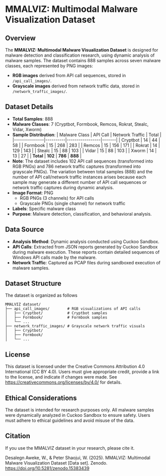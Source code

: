 # MMALVIZ: Multimodal Malware Visualization Dataset

## Overview

The **MMALVIZ: Multimodal Malware Visualization Dataset** is designed for malware detection and classification research, using dynamic analysis of malware samples. The dataset contains 888 samples across seven malware classes, each represented by PNG images:
- **RGB images** derived from API call sequences, stored in `/api_call_images/`.
- **Grayscale images** derived from network traffic data, stored in `/network_traffic_images/`.

## Dataset Details
- **Total Samples**: 888
- **Malware Classes**: 7 (Cryptbot, Formbook, Remcos, Rokrat, Stealc, Vidar, Xworm)
- **Sample Distribution**:
  | Malware Class | API Call | Network Traffic | Total |
  |---------------|----------|-----------------|-------|
  | Cryptbot      | 14       | 44              | 58    |
  | Formbook      | 15       | 268             | 283   |
  | Remcos        | 15       | 156             | 171   |
  | Rokrat        | 14       | 129             | 143   |
  | Stealc        | 15       | 88              | 103   |
  | Vidar         | 15       | 88              | 103   |
  | Xworm         | 14       | 13              | 27    |
  | **Total**     | **102**  | **786**         | **888** |
- **Note**: The dataset includes 102 API call sequences (transformed into RGB PNGs) and 786 network traffic captures (transformed into grayscale PNGs). The variation between total samples (888) and the number of API call/network traffic instances arises because each sample may generate a different number of API call sequences or network traffic captures during dynamic analysis.
- **Image Format**: PNG
  - RGB PNGs (3 channels) for API calls
  - Grayscale PNGs (single channel) for network traffic
- **Labels**: Specific malware class
- **Purpose**: Malware detection, classification, and behavioral analysis.

## Data Source
- **Analysis Method**: Dynamic analysis conducted using Cuckoo Sandbox.
- **API Calls**: Extracted from JSON reports generated by Cuckoo Sandbox during malware execution. These reports contain detailed sequences of Windows API calls made by the malware.
- **Network Traffic**: Captured as PCAP files during sandboxed execution of malware samples.


## Dataset Structure
The dataset is organized as follows

    MMALVIZ dataset/
    ├── api_call_images/        # RGB visualizations of API calls
    │   ├── Cryptbot/           # Cryptbot samples
    │   ├── Formbook/           # Formbook samples
    │   └── ...
    ├── network_traffic_images/ # Grayscale network traffic visuals
    │   ├── Cryptbot/
    │   ├── Formbook/
    │   └── ...
    


## License

This dataset is licensed under the Creative Commons Attribution 4.0 International (CC BY 4.0). Users must give appropriate credit, provide a link to the license, and indicate if changes were made. See https://creativecommons.org/licenses/by/4.0/ for details.

## Ethical Considerations
The dataset is intended for research purposes only. All malware samples were dynamically analyzed in Cuckoo Sandbox to ensure safety. Users must adhere to ethical guidelines and avoid misuse of the data.

## Citation
If you use the MMALVIZ dataset in your research, please cite it. 

  Desalegn Aweke, W., & Peter Shaojui, W. (2025). MMALVIZ: Multimodal Malware Visualization Dataset [Data set]. Zenodo. https://doi.org/10.5281/zenodo.15383439 
